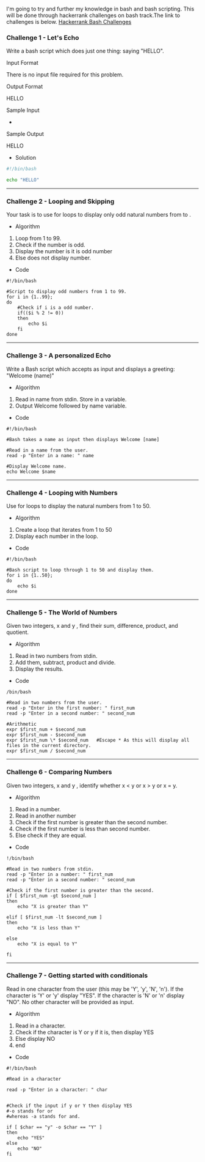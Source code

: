 I'm going to try and further my knowledge in bash and bash scripting. 
This will be done through hackerrank challenges on bash track.The link to challenges is below.
[Hackerrank Bash Challenges](https://www.hackerrank.com/domains/shell/bash)

### Challenge 1 - Let's Echo

Write a bash script which does just one thing: saying "HELLO".

Input Format

There is no input file required for this problem.

Output Format

HELLO

Sample Input

-

Sample Output

HELLO

* Solution


```bash
#!/bin/bash

echo "HELLO"
```

---


### Challenge 2 - Looping and Skipping

 
Your task is to use for loops to display only odd natural numbers from to .


* Algorithm

1. Loop from 1 to 99.
2. Check if the number is odd.
3. Display the number is it is odd number
4. Else does not display number.

* Code

```
#!/bin/bash

#Script to display odd numbers from 1 to 99.
for i in {1..99};
do
    #Check if i is a odd number.
    if(($i % 2 != 0))
    then
        echo $i
    fi
done
```


---

### Challenge 3 - A personalized Echo

Write a Bash script which accepts as input and displays a greeting: "Welcome (name)"


* Algorithm

1. Read in name from stdin. Store in a variable.
2. Output Welcome followed by name variable.

* Code

```
#!/bin/bash

#Bash takes a name as input then displays Welcome [name]

#Read in a name from the user.
read -p "Enter in a name: " name

#Display Welcome name.
echo Welcome $name
```


---

### Challenge 4 - Looping with Numbers

Use for loops to display the natural numbers from 1 to 50.

* Algorithm

1. Create a loop that iterates from 1 to 50
2. Display each number in the loop.


* Code

```
#!/bin/bash

#Bash script to loop through 1 to 50 and display them.
for i in {1..50};
do
    echo $i
done
```


---

### Challenge 5 - The World of Numbers

Given two integers, x and y , find their sum, difference, product, and quotient.


* Algorithm 

1. Read in two numbers from stdin.
2. Add them, subtract, product and divide.
3. Display the results.

* Code

```
/bin/bash

#Read in two numbers from the user.
read -p "Enter in the first number: " first_num
read -p "Enter in a second number: " second_num

#Arithmetic
expr $first_num + $second_num
expr $first_num - $second_num
expr $first_num \* $second_num   #Escape * As this will display all files in the current directory.
expr $first_num / $second_num
```


---

### Challenge 6 - Comparing Numbers

Given two integers, x and y , identify whether x < y or x > y or x = y. 

* Algorithm

1. Read in a number.
2. Read in another number
3. Check if the first number is greater than the second number.
4. Check if the first number is less than second number.
5. Else check if they are equal.

* Code

```
!/bin/bash

#Read in two numbers from stdin.
read -p "Enter in a number: " first_num
read -p "Enter in a second number: " second_num

#Check if the first number is greater than the second.
if [ $first_num -gt $second_num ]
then
	echo "X is greater than Y"
	
elif [ $first_num -lt $second_num ]
then
	echo "X is less than Y"

else
	echo "X is equal to Y"

fi

```

---

### Challenge 7 - Getting started with conditionals

Read in one character from the user (this may be 'Y', 'y', 'N', 'n'). If the character is 'Y' or 'y' display "YES". If the character is 'N' or 'n' display "NO". No other character will be provided as input. 


* Algorithm

1. Read in a character.
2. Check if the character is Y or y if it is, then display YES
3. Else display NO
4. end

* Code

```
#!/bin/bash 

#Read in a character

read -p "Enter in a character: " char


#Check if the input if y or Y then display YES
#-o stands for or
#whereas -a stands for and.

if [ $char == "y" -o $char == "Y" ]
then 
    echo "YES"
else
    echo "NO"
fi
```
